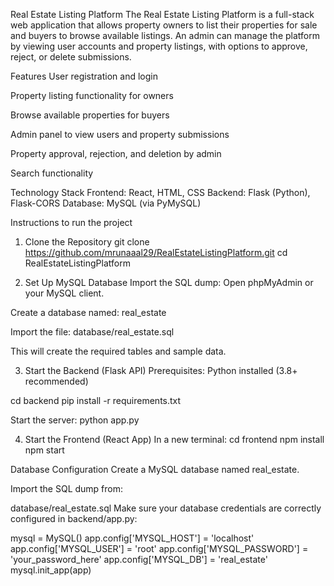 Real Estate Listing Platform
The Real Estate Listing Platform is a full-stack web application that allows property owners to list their properties for sale and buyers to browse available listings. An admin can manage the platform by viewing user accounts and property listings, with options to approve, reject, or delete submissions.

Features
User registration and login 

Property listing functionality for owners

Browse available properties for buyers

Admin panel to view users and property submissions

Property approval, rejection, and deletion by admin

Search functionality 

Technology Stack
Frontend: React, HTML, CSS
Backend: Flask (Python), Flask-CORS
Database: MySQL (via PyMySQL)

Instructions to run the project

1. Clone the Repository
git clone https://github.com/mrunaaal29/RealEstateListingPlatform.git
cd RealEstateListingPlatform

2. Set Up MySQL Database
Import the SQL dump:
Open phpMyAdmin or your MySQL client.

Create a database named: real_estate

Import the file:
database/real_estate.sql

This will create the required tables and sample data.

3. Start the Backend (Flask API)
Prerequisites:
Python installed (3.8+ recommended)

cd backend
pip install -r requirements.txt

Start the server:
python app.py

4. Start the Frontend (React App)
In a new terminal:
cd frontend
npm install
npm start


Database Configuration
Create a MySQL database named real_estate.

Import the SQL dump from:

database/real_estate.sql
Make sure your database credentials are correctly configured in backend/app.py:

mysql = MySQL()
app.config['MYSQL_HOST'] = 'localhost'
app.config['MYSQL_USER'] = 'root'
app.config['MYSQL_PASSWORD'] = 'your_password_here'
app.config['MYSQL_DB'] = 'real_estate'
mysql.init_app(app)